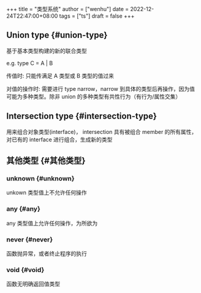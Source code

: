 +++
title = "类型系统"
author = ["wenhu"]
date = 2022-12-24T22:47:00+08:00
tags = ["ts"]
draft = false
+++

## Union type {#union-type}

基于基本类型构建的新的联合类型

e.g. type C = A | B

传值时: 只能传满足 A 类型或 B 类型的值过来

对值的操作时: 需要进行 type narrow，narrow 到具体的类型后再操作，因为值可能为多种类型。除非 union 的多种类型有共性行为（有行为/属性交集）


## Intersection type {#intersection-type}

用来组合对象类型(interface)， intersection 具有被组合 member 的所有属性，对已有的 interface 进行组合，生成新的类型


## 其他类型 {#其他类型}


### unknown {#unknown}

unkown 类型值上不允许任何操作


### any {#any}

any 类型值上允许任何操作，为所欲为


### never {#never}

函数抛异常，或者终止程序的执行


### void {#void}

函数无明确返回值类型
